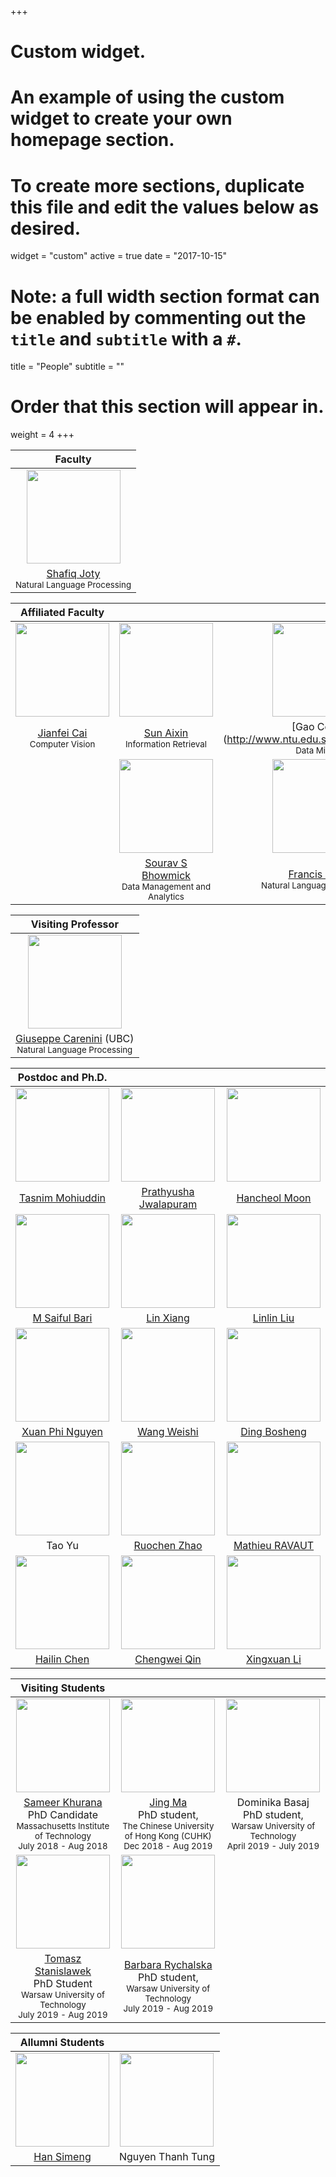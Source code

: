 +++
# Custom widget.
# An example of using the custom widget to create your own homepage section.
# To create more sections, duplicate this file and edit the values below as desired.
widget = "custom"
active = true
date = "2017-10-15"
# Note: a full width section format can be enabled by commenting out the `title` and `subtitle` with a `#`.
title = "People"
subtitle = ""

# Order that this section will appear in.
weight = 4
+++




| Faculty |
|:---: |
| <img class="img-circle" style="width: 150px;" src="./person/Joty.jpg"> |
| [Shafiq Joty](https://raihanjoty.github.io/)<br><small>Natural Language Processing</small>|

| Affiliated Faculty | | | |
|:---: | :---: | :---: | :---: |
| <img class="img-circle" style="width: 150px;" src="./person/cai_.jpeg"> | <img class="img-circle" style="width: 150px;" src="./person/Aixin_.jpg"> | <img class="img-circle" style="width: 150px;" src="./person/gao_.jpg"> | <img class="img-circle" style="width: 150px;" src="./person/andre.jpg">|
| [Jianfei Cai](http://www.ntu.edu.sg/home/asjfcai/)<br> <small>Computer Vision</small> | [Sun Aixin](https://www.ntu.edu.sg/home/axsun/)<br> <small>Information Retrieval</small>| [Gao Cong] (http://www.ntu.edu.sg/home/gaocong/)<br> <small>Data Mining</small>| [Andrea Nanetti] (http://andreananetti.com) <br> <small>Digital Humanities</small>|
| | <img class="img-circle" style="width: 150px;" src="./person/sourav.jpeg"> | <img class="img-circle" style="width: 150px;" src="./person/bond.jpg"> | |
| | [Sourav S Bhowmick](http://www.ntu.edu.sg/home/assourav/)<br> <small>Data Management and Analytics</small> | [Francis Bond](http://www.ntu.edu.sg/home/fcbond/)<br> <small>Natural Language Processing</small>| |



| Visiting Professor |
| :---: |
|<img class="img-circle" style="width: 150px;" src="./person/carenini.jpg">|
| [Giuseppe Carenini](http://www.cs.ubc.ca/~carenini/) (UBC) <br><small>Natural Language Processing</small>| 


|Postdoc and Ph.D. | | |
|:---: | :---: | :---: |
| <img class="img-circle" style="width: 150px;" src="./person/tasnim.jpg"> | <img class="img-circle" style="width: 150px;" src="./person/prathyusha.jpg"> | <img class="img-circle" style="width: 150px;" src="./person/han.jpg"> |
| [Tasnim Mohiuddin](https://taasnim.github.io/) | [Prathyusha Jwalapuram](https://pjwalapuram.com) | [Hancheol Moon](https://han8931.github.io/) |
| <img class="img-circle" style="width: 150px;" src="./person/saiful.jpg"> | <img class="img-circle" style="width: 150px;" src="./person/LinXiang.jpg"> | <img class="img-circle" style="width: 150px;" src="./person/linlin.png">  |
| [M Saiful Bari](https://sbmaruf.github.io) | [Lin Xiang](https://shawnlimn.github.io) | [Linlin Liu](https://sg.linkedin.com/in/linlin-liu-26392846) |
| <img class="img-circle" style="width: 150px;" src="./person/phi.jpg"> |  <img class="img-circle" style="width: 150px;" src="./person/wang.jpg"> | <img class="img-circle" style="width: 150px;" src="./person/bosheng.jpeg"> |
| [Xuan Phi Nguyen](https://www.linkedin.com/in/xuanphinguyen/) | [Wang Weishi](https://www.linkedin.com/in/weishi-wang/) |  [Ding Bosheng](https://www.linkedin.com/in/ding-bosheng-58b3b262/)|
| <img class="img-circle" style="width: 150px;" src="./person/tao.jpg"> | <img class="img-circle" style="width: 150px;" src="./person/ruochen.jpg"> | <img class="img-circle" style="width: 150px;" src="./person/ravaut.jpg"> |
| Tao Yu | [Ruochen Zhao](https://www.linkedin.com/in/esther-ruochen-zhao-855357150/)  | [Mathieu RAVAUT](https://www.linkedin.com/in/mathieuravaut/) |
| <img class="img-circle" style="width: 150px;" src="./person/Chen.jpg"> | <img class="img-circle" style="width: 150px;" src="./person/ChengweiQin.jpeg">  | <img class="img-circle" style="width: 150px;" src="./person/xingxuanli.png"> |
|  [Hailin Chen](https://www.linkedin.com/in/chenhailin/) | [Chengwei Qin](https://www.linkedin.com/in/chengwei-qin-3401a1107) | [Xingxuan Li](https://xingxuanli.github.io)  |



|Visiting Students| | |
|:---:| :---: | :---: |
|<img class="img-circle" style="width: 150px;" src="./person/sameer.jpeg">| <img class="img-circle" style="width: 150px;" src="./person/majing.jpg">| <img class="img-circle" style="width: 150px;" src="./person/dominica.jpg">|
|[Sameer Khurana](http://people.csail.mit.edu/sameerk/) <br> PhD Candidate <br> <small>Massachusetts Institute of Technology <br> July 2018 - Aug 2018</small> | [Jing Ma](https://sites.google.com/site/cuhkjma/) <br> PhD student, <br> <small> The Chinese University of Hong Kong (CUHK) <br>Dec 2018 - Aug 2019 </small>| Dominika Basaj <br> PhD student, <br> <small> Warsaw University of Technology <br>April 2019 - July 2019 </small>|
|<img class="img-circle" style="width: 150px;" src="./person/thomaz.jpg">| <img class="img-circle" style="width: 150px;" src="./person/barbara.jpeg">| |
|[Tomasz Stanislawek](https://pl.linkedin.com/in/tomasz-stanisławek-91092729) <br> PhD Student <br> <small>Warsaw University of Technology  <br> July 2019 - Aug 2019</small> | [Barbara Rychalska](https://www.linkedin.com/in/barbara-rychalska-97825634/) <br> PhD student, <br> <small> Warsaw University of Technology <br>July 2019 - Aug 2019 </small> |


|Allumni Students| |
|:---:| :---: |
| <img class="img-circle" style="width: 150px;" src="./person/simeng.jpg"> | <img class="img-circle" style="width: 150px;" src="./person/thomas.jpg"> |
| [Han Simeng](https://www.linkedin.com/in/simeng-han-746135159/) | Nguyen Thanh Tung |
